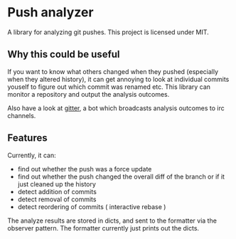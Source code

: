 # Push analyzer

A library for analyzing git pushes. This project is licensed under MIT.

## Why this could be useful

If you want to know what others changed when they pushed (especially when they
altered history), it can get annoying to look at individual commits youself to
figure out which commit was renamed etc. This library can monitor a repository
and output the analysis outcomes.

Also have a look at [gitter][], a bot which broadcasts analysis outcomes to irc
channels.

[gitter]: https://github.com/shak-mar/gitter

## Features

Currently, it can:

* find out whether the push was a force update
* find out whether the push changed the overall diff of the branch or if it just
  cleaned up the history
* detect addition of commits
* detect removal of commits
* detect reordering of commits ( interactive rebase )

The analyze results are stored in dicts, and sent to the formatter via the
observer pattern. The formatter currently just prints out the dicts.
